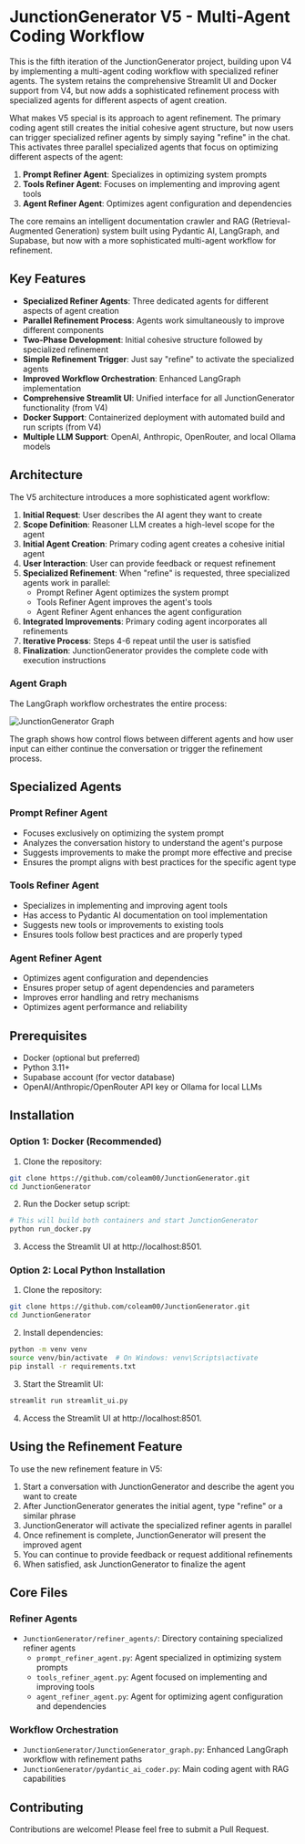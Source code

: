 # JunctionGenerator V5 - Multi-Agent Coding Workflow

This is the fifth iteration of the JunctionGenerator project, building upon V4 by implementing a multi-agent coding workflow with specialized refiner agents. The system retains the comprehensive Streamlit UI and Docker support from V4, but now adds a sophisticated refinement process with specialized agents for different aspects of agent creation.

What makes V5 special is its approach to agent refinement. The primary coding agent still creates the initial cohesive agent structure, but now users can trigger specialized refiner agents by simply saying "refine" in the chat. This activates three parallel specialized agents that focus on optimizing different aspects of the agent:

1. **Prompt Refiner Agent**: Specializes in optimizing system prompts
2. **Tools Refiner Agent**: Focuses on implementing and improving agent tools
3. **Agent Refiner Agent**: Optimizes agent configuration and dependencies

The core remains an intelligent documentation crawler and RAG (Retrieval-Augmented Generation) system built using Pydantic AI, LangGraph, and Supabase, but now with a more sophisticated multi-agent workflow for refinement.

## Key Features

- **Specialized Refiner Agents**: Three dedicated agents for different aspects of agent creation
- **Parallel Refinement Process**: Agents work simultaneously to improve different components
- **Two-Phase Development**: Initial cohesive structure followed by specialized refinement
- **Simple Refinement Trigger**: Just say "refine" to activate the specialized agents
- **Improved Workflow Orchestration**: Enhanced LangGraph implementation
- **Comprehensive Streamlit UI**: Unified interface for all JunctionGenerator functionality (from V4)
- **Docker Support**: Containerized deployment with automated build and run scripts (from V4)
- **Multiple LLM Support**: OpenAI, Anthropic, OpenRouter, and local Ollama models

## Architecture

The V5 architecture introduces a more sophisticated agent workflow:

1. **Initial Request**: User describes the AI agent they want to create
2. **Scope Definition**: Reasoner LLM creates a high-level scope for the agent
3. **Initial Agent Creation**: Primary coding agent creates a cohesive initial agent
4. **User Interaction**: User can provide feedback or request refinement
5. **Specialized Refinement**: When "refine" is requested, three specialized agents work in parallel:
   - Prompt Refiner Agent optimizes the system prompt
   - Tools Refiner Agent improves the agent's tools
   - Agent Refiner Agent enhances the agent configuration
6. **Integrated Improvements**: Primary coding agent incorporates all refinements
7. **Iterative Process**: Steps 4-6 repeat until the user is satisfied
8. **Finalization**: JunctionGenerator provides the complete code with execution instructions

### Agent Graph

The LangGraph workflow orchestrates the entire process:

![JunctionGenerator Graph](../../public/JunctionGeneratorGraph.png)

The graph shows how control flows between different agents and how user input can either continue the conversation or trigger the refinement process.

## Specialized Agents

### Prompt Refiner Agent
- Focuses exclusively on optimizing the system prompt
- Analyzes the conversation history to understand the agent's purpose
- Suggests improvements to make the prompt more effective and precise
- Ensures the prompt aligns with best practices for the specific agent type

### Tools Refiner Agent
- Specializes in implementing and improving agent tools
- Has access to Pydantic AI documentation on tool implementation
- Suggests new tools or improvements to existing tools
- Ensures tools follow best practices and are properly typed

### Agent Refiner Agent
- Optimizes agent configuration and dependencies
- Ensures proper setup of agent dependencies and parameters
- Improves error handling and retry mechanisms
- Optimizes agent performance and reliability

## Prerequisites
- Docker (optional but preferred)
- Python 3.11+
- Supabase account (for vector database)
- OpenAI/Anthropic/OpenRouter API key or Ollama for local LLMs

## Installation

### Option 1: Docker (Recommended)
1. Clone the repository:
```bash
git clone https://github.com/coleam00/JunctionGenerator.git
cd JunctionGenerator
```

2. Run the Docker setup script:
```bash
# This will build both containers and start JunctionGenerator
python run_docker.py
```

3. Access the Streamlit UI at http://localhost:8501.

### Option 2: Local Python Installation
1. Clone the repository:
```bash
git clone https://github.com/coleam00/JunctionGenerator.git
cd JunctionGenerator
```

2. Install dependencies:
```bash
python -m venv venv
source venv/bin/activate  # On Windows: venv\Scripts\activate
pip install -r requirements.txt
```

3. Start the Streamlit UI:
```bash
streamlit run streamlit_ui.py
```

4. Access the Streamlit UI at http://localhost:8501.

## Using the Refinement Feature

To use the new refinement feature in V5:

1. Start a conversation with JunctionGenerator and describe the agent you want to create
2. After JunctionGenerator generates the initial agent, type "refine" or a similar phrase
3. JunctionGenerator will activate the specialized refiner agents in parallel
4. Once refinement is complete, JunctionGenerator will present the improved agent
5. You can continue to provide feedback or request additional refinements
6. When satisfied, ask JunctionGenerator to finalize the agent

## Core Files

### Refiner Agents
- `JunctionGenerator/refiner_agents/`: Directory containing specialized refiner agents
  - `prompt_refiner_agent.py`: Agent specialized in optimizing system prompts
  - `tools_refiner_agent.py`: Agent focused on implementing and improving tools
  - `agent_refiner_agent.py`: Agent for optimizing agent configuration and dependencies

### Workflow Orchestration
- `JunctionGenerator/JunctionGenerator_graph.py`: Enhanced LangGraph workflow with refinement paths
- `JunctionGenerator/pydantic_ai_coder.py`: Main coding agent with RAG capabilities

## Contributing

Contributions are welcome! Please feel free to submit a Pull Request.
